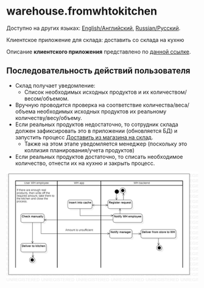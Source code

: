 # warehouse.fromwhtokitchen

Доступно на других языках: [English/Английский](fromwhtokitchen.md), [Russian/Русский](fromwhtokitchen.ru.md). 

Клиентское приложение для склада: доставить со склада на кухню

Описание **клиентского приложения** представлено по [данной ссылке](../../frontend/warehouseclient.ru.md).

## Последовательность действий пользователя

- Склад получает уведомление: 
    - Список необходимых исходных продуктов и их количеством/весом/объемом.
- Вручную проводится проверка на соответствие количества/веса/объема необходимых исходных продуктов их реальному количеству/весу/объему.
- Если реальных продуктов недостаточно, то сотрудник склада должен зафиксировать это в приложении (обновляется БД) и запустить процесс [Доставить из магазина на склад](../courier/store2wh.ru.md).
    - Также на этом этапе уведомляется менеджер (поскольку это коллизия планирования/учета продуктов)
- Если реальных продуктов достаточно, то списать необходимое количество, отнести их на кухню и закрыть процесс.

![warehouse.fromwhtokitchen](../../img/activitydiagrams/warehouse.fromwhtokitchen.png)
